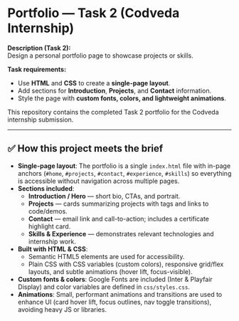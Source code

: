 # Portfolio — Task 2 (Codveda Internship)

**Description (Task 2):**  
Design a personal portfolio page to showcase projects or skills.

**Task requirements:**  
- Use **HTML** and **CSS** to create a **single-page layout**.  
- Add sections for **Introduction**, **Projects**, and **Contact** information.  
- Style the page with **custom fonts, colors, and lightweight animations**.

This repository contains the completed Task 2 portfolio for the Codveda internship submission.

---

## ✅ How this project meets the brief

- **Single-page layout**: The portfolio is a single `index.html` file with in-page anchors (`#home`, `#projects`, `#contact`, `#experience`, `#skills`) so everything is accessible without navigation across multiple pages.
- **Sections included**:
  - **Introduction / Hero** — short bio, CTAs, and portrait.
  - **Projects** — cards summarizing projects with tags and links to code/demos.
  - **Contact** — email link and call-to-action; includes a certificate highlight card.
  - **Skills & Experience** — demonstrates relevant technologies and internship work.
- **Built with HTML & CSS**:
  - Semantic HTML5 elements are used for accessibility.
  - Plain CSS with CSS variables (custom colors), responsive grid/flex layouts, and subtle animations (hover lift, focus-visible).
- **Custom fonts & colors**: Google Fonts are included (Inter & Playfair Display) and color variables are defined in `css/styles.css`.
- **Animations**: Small, performant animations and transitions are used to enhance UI (card hover lift, focus outlines, nav toggle transitions), avoiding heavy JS or libraries.

 